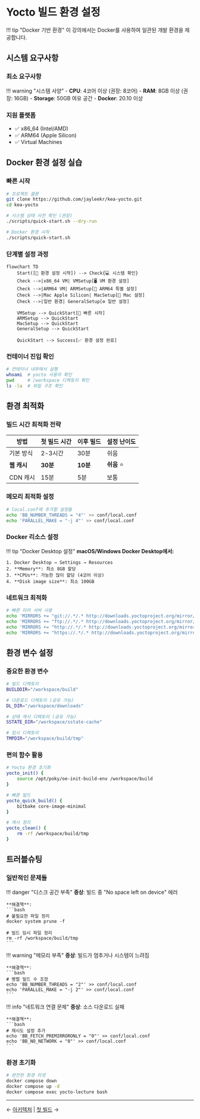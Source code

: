 # Yocto 빌드 환경 설정

!!! tip "Docker 기반 환경"
    이 강의에서는 Docker를 사용하여 일관된 개발 환경을 제공합니다.

## 시스템 요구사항

### 최소 요구사항

!!! warning "시스템 사양"
    - **CPU**: 4코어 이상 (권장: 8코어)
    - **RAM**: 8GB 이상 (권장: 16GB)
    - **Storage**: 50GB 여유 공간
    - **Docker**: 20.10 이상

### 지원 플랫폼

- ✅ x86_64 (Intel/AMD)
- ✅ ARM64 (Apple Silicon)
- ✅ Virtual Machines

## Docker 환경 설정 실습

### 빠른 시작

```bash
# 프로젝트 클론
git clone https://github.com/jayleekr/kea-yocto.git
cd kea-yocto

# 시스템 상태 사전 확인 (권장)
./scripts/quick-start.sh --dry-run

# Docker 환경 시작
./scripts/quick-start.sh
```

### 단계별 설정 과정

```mermaid
flowchart TD
    Start([🎯 환경 설정 시작]) --> Check{💻 시스템 확인}
    Check -->|x86_64 VM| VMSetup[🖥️ VM 환경 설정]
    Check -->|ARM64 VM| ARMSetup[🔧 ARM64 특별 설정]
    Check -->|Mac Apple Silicon| MacSetup[🍎 Mac 설정]
    Check -->|일반 환경| GeneralSetup[⚙️ 일반 설정]
    
    VMSetup --> QuickStart[🚀 빠른 시작]
    ARMSetup --> QuickStart
    MacSetup --> QuickStart
    GeneralSetup --> QuickStart
    
    QuickStart --> Success[✅ 환경 설정 완료]
```

### 컨테이너 진입 확인

```bash
# 컨테이너 내부에서 실행
whoami  # yocto 사용자 확인
pwd     # /workspace 디렉토리 확인
ls -la  # 파일 구조 확인
```

## 환경 최적화

### 빌드 시간 최적화 전략

| 방법 | 첫 빌드 시간 | 이후 빌드 | 설정 난이도 |
|------|-------------|-----------|------------|
| 기본 방식 | 2-3시간 | 30분 | 쉬움 |
| **웹 캐시** | **30분** | **10분** | **쉬움** ⭐ |
| CDN 캐시 | 15분 | 5분 | 보통 |

### 메모리 최적화 설정

```bash
# local.conf에 추가할 설정들
echo 'BB_NUMBER_THREADS = "4"' >> conf/local.conf
echo 'PARALLEL_MAKE = "-j 4"' >> conf/local.conf
```

### Docker 리소스 설정

!!! tip "Docker Desktop 설정"
    **macOS/Windows Docker Desktop에서:**
    
    1. Docker Desktop → Settings → Resources
    2. **Memory**: 최소 8GB 할당
    3. **CPUs**: 가능한 많이 할당 (4코어 이상)
    4. **Disk image size**: 최소 100GB

### 네트워크 최적화

```bash
# 빠른 미러 서버 사용
echo 'MIRRORS += "git://.*/.* http://downloads.yoctoproject.org/mirror/sources/"' >> conf/local.conf
echo 'MIRRORS += "ftp://.*/.* http://downloads.yoctoproject.org/mirror/sources/"' >> conf/local.conf
echo 'MIRRORS += "http://.*/.* http://downloads.yoctoproject.org/mirror/sources/"' >> conf/local.conf
echo 'MIRRORS += "https://.*/.* http://downloads.yoctoproject.org/mirror/sources/"' >> conf/local.conf
```

## 환경 변수 설정

### 중요한 환경 변수

```bash
# 빌드 디렉토리
BUILDDIR="/workspace/build"

# 다운로드 디렉토리 (공유 가능)
DL_DIR="/workspace/downloads"

# 상태 캐시 디렉토리 (공유 가능)  
SSTATE_DIR="/workspace/sstate-cache"

# 임시 디렉토리
TMPDIR="/workspace/build/tmp"
```

### 편의 함수 활용

```bash
# Yocto 환경 초기화
yocto_init() {
    source /opt/poky/oe-init-build-env /workspace/build
}

# 빠른 빌드
yocto_quick_build() {
    bitbake core-image-minimal
}

# 캐시 정리
yocto_clean() {
    rm -rf /workspace/build/tmp
}
```

## 트러블슈팅

### 일반적인 문제들

!!! danger "디스크 공간 부족"
    **증상**: 빌드 중 "No space left on device" 에러
    
    **해결책**:
    ```bash
    # 불필요한 파일 정리
    docker system prune -f
    
    # 빌드 임시 파일 정리
    rm -rf /workspace/build/tmp
    ```

!!! warning "메모리 부족"
    **증상**: 빌드가 멈추거나 시스템이 느려짐
    
    **해결책**:
    ```bash
    # 병렬 빌드 수 조정
    echo 'BB_NUMBER_THREADS = "2"' >> conf/local.conf
    echo 'PARALLEL_MAKE = "-j 2"' >> conf/local.conf
    ```

!!! info "네트워크 연결 문제"
    **증상**: 소스 다운로드 실패
    
    **해결책**:
    ```bash
    # 재시도 설정 추가
    echo 'BB_FETCH_PREMIRRORONLY = "0"' >> conf/local.conf
    echo 'BB_NO_NETWORK = "0"' >> conf/local.conf
    ```

### 환경 초기화

```bash
# 완전한 환경 리셋
docker compose down
docker compose up -d
docker compose exec yocto-lecture bash
```

---

← [아키텍처](architecture.md) | [첫 빌드](first-build.md) → 